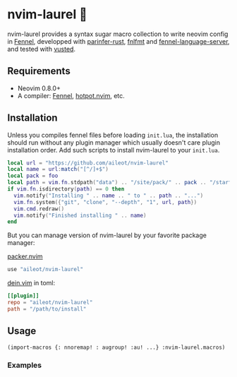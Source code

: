 # nvim-laurel 🌿

nvim-laurel provides a syntax sugar macro collection to write neovim config in
[Fennel][Fennel], developped with [parinfer-rust][parinfer-rust],
[fnlfmt][fnlfmt] and [fennel-language-server][fennel-language-server], and
tested with [vusted][vusted].

## Requirements

- Neovim 0.8.0+
- A compiler: [Fennel][Fennel], [hotpot.nvim][hotpot.nvim], etc.

## Installation

Unless you compiles fennel files before loading `init.lua`, the installation
should run without any plugin manager which usually doesn't care plugin
installation order. Add such scripts to install nvim-laurel to your `init.lua`.

```lua
local url = "https://github.com/aileot/nvim-laurel"
local name = url:match("[^/]+$")
local pack = foo
local path = vim.fn.stdpath("data") .. "/site/pack/" .. pack .. "/start/" .. name
if vim.fn.isdirectory(path) == 0 then
  vim.notify("Installing " .. name .. " to " .. path .. "...")
  vim.fn.system({"git", "clone", "--depth", "1", url, path})
  vim.cmd.redraw()
  vim.notify("Finished installing " .. name)
end
```

But you can manage version of nvim-laurel by your favorite package manager:

[packer.nvim](https://github.com/wbthomason/packer.nvim)

```lua
use "aileot/nvim-laurel"
```

[dein.vim](https://github.com/Shougo/dein.vim) in toml:

```toml
[[plugin]]
repo = "aileot/nvim-laurel"
path = "/path/to/install"
```

## Usage

```fennel
(import-macros {: nnoremap! : augroup! :au! ...} :nvim-laurel.macros)
```

### Examples

[Fennel]: https://github.com/bakpakin/Fennel
[parinfer-rust]: https://github.com/eraserhd/parinfer-rust
[fnlfmt]: https://git.sr.ht/~technomancy/fnlfmt
[fennel-language-server]: https://github.com/rydesun/fennel-language-server
[vusted]: https://github.com/notomo/vusted
[hotpot.nvim]: https://github.com/rktjmp/hotpot.nvim
